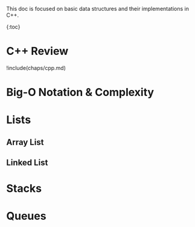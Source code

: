 This doc is focused on basic data structures and their implementations in C++.

{:toc}

# C++ Review

!include(chaps/cpp.md)

# Big-O Notation & Complexity

# Lists

## Array List

## Linked List

# Stacks

# Queues